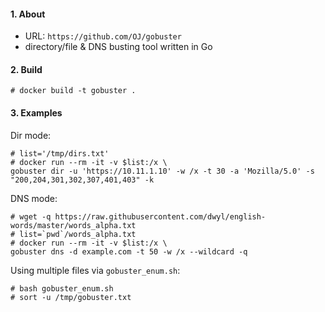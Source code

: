 #### 1. About

- URL: `https://github.com/OJ/gobuster`
- directory/file & DNS busting tool written in Go


#### 2. Build
```
# docker build -t gobuster .
```


#### 3. Examples

Dir mode:
```
# list='/tmp/dirs.txt'
# docker run --rm -it -v $list:/x \
gobuster dir -u 'https://10.11.1.10' -w /x -t 30 -a 'Mozilla/5.0' -s "200,204,301,302,307,401,403" -k
```

DNS mode:
```
# wget -q https://raw.githubusercontent.com/dwyl/english-words/master/words_alpha.txt
# list=`pwd`/words_alpha.txt
# docker run --rm -it -v $list:/x \
gobuster dns -d example.com -t 50 -w /x --wildcard -q
```

Using multiple files via `gobuster_enum.sh`:
```
# bash gobuster_enum.sh
# sort -u /tmp/gobuster.txt
```
